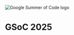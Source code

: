 ![Google Summer of Code logo](https://summerofcode.withgoogle.com/assets/media/logo.svg)
# GSoC 2025
